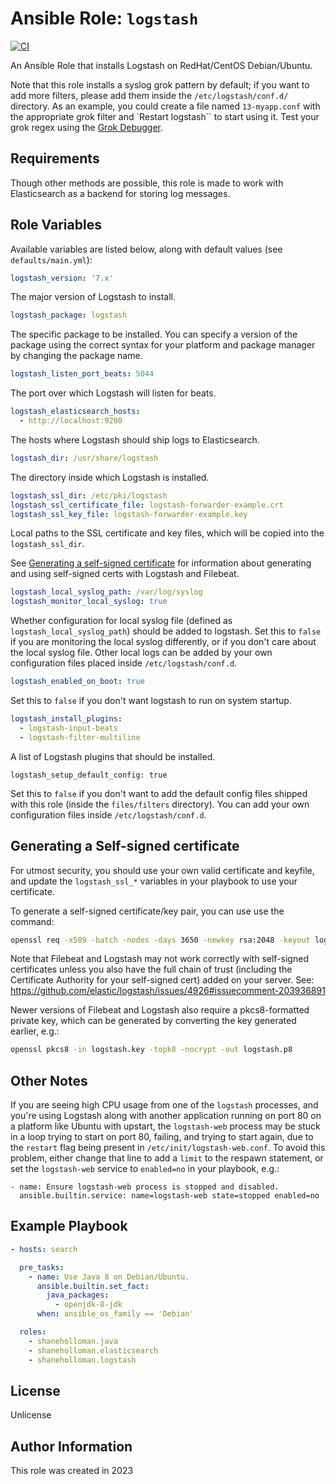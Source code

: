 # Ansible Role: `logstash`

[![CI](https://github.com/shaneholloman/ansible-role-logstash/actions/workflows/ci.yml/badge.svg)](https://github.com/shaneholloman/ansible-role-logstash/actions/workflows/ci.yml)

An Ansible Role that installs Logstash on RedHat/CentOS Debian/Ubuntu.

Note that this role installs a syslog grok pattern by default; if you want to add more filters, please add them inside the `/etc/logstash/conf.d/` directory. As an example, you could create a file named `13-myapp.conf` with the appropriate grok filter and `Restart logstash`` to start using it. Test your grok regex using the [Grok Debugger](http://grokdebug.herokuapp.com/).

## Requirements

Though other methods are possible, this role is made to work with Elasticsearch as a backend for storing log messages.

## Role Variables

Available variables are listed below, along with default values (see `defaults/main.yml`):

```yml
logstash_version: '7.x'
```

The major version of Logstash to install.

```yml
logstash_package: logstash
```

The specific package to be installed. You can specify a version of the package using the correct syntax for your platform and package manager by changing the package name.

```yml
logstash_listen_port_beats: 5044
```

The port over which Logstash will listen for beats.

```yml
logstash_elasticsearch_hosts:
  - http://localhost:9200
```

The hosts where Logstash should ship logs to Elasticsearch.

```yml
logstash_dir: /usr/share/logstash
```

The directory inside which Logstash is installed.

```yml
logstash_ssl_dir: /etc/pki/logstash
logstash_ssl_certificate_file: logstash-forwarder-example.crt
logstash_ssl_key_file: logstash-forwarder-example.key
```

Local paths to the SSL certificate and key files, which will be copied into the `logstash_ssl_dir`.

See [Generating a self-signed certificate](#generating-a-self-signed-certificate) for information about generating and using self-signed certs with Logstash and Filebeat.

```yml
logstash_local_syslog_path: /var/log/syslog
logstash_monitor_local_syslog: true
```

Whether configuration for local syslog file (defined as `logstash_local_syslog_path`) should be added to logstash. Set this to `false` if you are monitoring the local syslog differently, or if you don't care about the local syslog file. Other local logs can be added by your own configuration files placed inside `/etc/logstash/conf.d`.

```yml
logstash_enabled_on_boot: true
```

Set this to `false` if you don't want logstash to run on system startup.

```yml
logstash_install_plugins:
  - logstash-input-beats
  - logstash-filter-multiline
```

A list of Logstash plugins that should be installed.

    logstash_setup_default_config: true

Set this to `false` if you don't want to add the default config files shipped with this role (inside the `files/filters` directory). You can add your own configuration files inside `/etc/logstash/conf.d`.

## Generating a Self-signed certificate

For utmost security, you should use your own valid certificate and keyfile, and update the `logstash_ssl_*` variables in your playbook to use your certificate.

To generate a self-signed certificate/key pair, you can use use the command:

```sh
openssl req -x509 -batch -nodes -days 3650 -newkey rsa:2048 -keyout logstash.key -out logstash.crt -subj '/CN=example.com'
```

Note that Filebeat and Logstash may not work correctly with self-signed certificates unless you also have the full chain of trust (including the Certificate Authority for your self-signed cert) added on your server. See: <https://github.com/elastic/logstash/issues/4926#issuecomment-203936891>

Newer versions of Filebeat and Logstash also require a pkcs8-formatted private key, which can be generated by converting the key generated earlier, e.g.:

```sh
openssl pkcs8 -in logstash.key -topk8 -nocrypt -out logstash.p8
```

## Other Notes

If you are seeing high CPU usage from one of the `logstash` processes, and you're using Logstash along with another application running on port 80 on a platform like Ubuntu with upstart, the `logstash-web` process may be stuck in a loop trying to start on port 80, failing, and trying to start again, due to the `restart` flag being present in `/etc/init/logstash-web.conf`. To avoid this problem, either change that line to add a `limit` to the respawn statement, or set the `logstash-web` service to `enabled=no` in your playbook, e.g.:

    - name: Ensure logstash-web process is stopped and disabled.
      ansible.builtin.service: name=logstash-web state=stopped enabled=no

## Example Playbook

```yml
- hosts: search

  pre_tasks:
    - name: Use Java 8 on Debian/Ubuntu.
      ansible.builtin.set_fact:
        java_packages:
          - openjdk-8-jdk
      when: ansible_os_family == 'Debian'

  roles:
    - shaneholloman.java
    - shaneholloman.elasticsearch
    - shaneholloman.logstash
```

## License

Unlicense

## Author Information

This role was created in 2023
